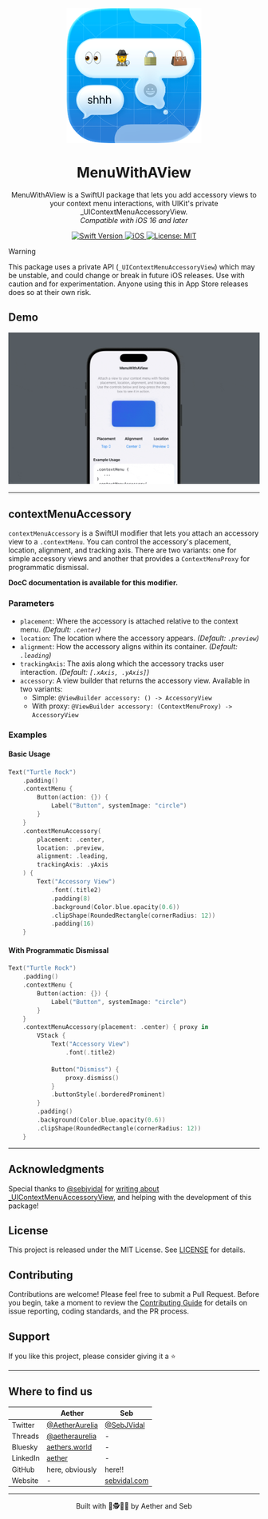 <div align="center">
  <img width="270" height="270" src="/assets/icon.png" alt="MenuWithAView Logo">
  <h1><b>MenuWithAView</b></h1>
  <p>
    MenuWithAView is a SwiftUI package that lets you add accessory views to your context menu interactions, with UIKit's private _UIContextMenuAccessoryView.
    <br>
    <i>Compatible with iOS 16 and later</i>
  </p>
</div>

<div align="center">
  <a href="https://swift.org">
<!--     <img src="https://img.shields.io/badge/Swift-6.0%20%7C%206-orange.svg" alt="Swift Version"> -->
    <img src="https://img.shields.io/badge/Swift-6.0-orange.svg" alt="Swift Version">
  </a>
  <a href="https://www.apple.com/ios/">
     <img src="https://img.shields.io/badge/iOS-16%2B-blue.svg" alt="iOS">
  </a>
  <a href="LICENSE">
    <img src="https://img.shields.io/badge/License-MIT-green.svg" alt="License: MIT">
  </a>
</div>


> [!WARNING]
> This package uses a private API (`_UIContextMenuAccessoryView`) which may be unstable, and could change or break in future iOS releases. Use with caution and for experimentation. Anyone using this in App Store releases does so at their own risk.

## **Demo**

![Example](/assets/example1.gif)

---

## contextMenuAccessory

`contextMenuAccessory` is a SwiftUI modifier that lets you attach an accessory view to a `.contextMenu`. You can control the accessory's placement, location, alignment, and tracking axis. There are two variants: one for simple accessory views and another that provides a `ContextMenuProxy` for programmatic dismissal.

**DocC documentation is available for this modifier.**

### Parameters

- `placement`: Where the accessory is attached relative to the context menu.
  *(Default: `.center`)*
- `location`: The location where the accessory appears.
  *(Default: `.preview`)*
- `alignment`: How the accessory aligns within its container.
  *(Default: `.leading`)*
- `trackingAxis`: The axis along which the accessory tracks user interaction.
  *(Default: `[.xAxis, .yAxis]`)*
- `accessory`: A view builder that returns the accessory view. Available in two variants:
  - Simple: `@ViewBuilder accessory: () -> AccessoryView`
  - With proxy: `@ViewBuilder accessory: (ContextMenuProxy) -> AccessoryView`

### Examples

#### Basic Usage

```swift
Text("Turtle Rock")
    .padding()
    .contextMenu {
        Button(action: {}) {
            Label("Button", systemImage: "circle")
        }
    }
    .contextMenuAccessory(
        placement: .center,
        location: .preview,
        alignment: .leading,
        trackingAxis: .yAxis
    ) {
        Text("Accessory View")
            .font(.title2)
            .padding(8)
            .background(Color.blue.opacity(0.6))
            .clipShape(RoundedRectangle(cornerRadius: 12))
            .padding(16)
    }
```

#### With Programmatic Dismissal

```swift
Text("Turtle Rock")
    .padding()
    .contextMenu {
        Button(action: {}) {
            Label("Button", systemImage: "circle")
        }
    }
    .contextMenuAccessory(placement: .center) { proxy in
        VStack {
            Text("Accessory View")
                .font(.title2)

            Button("Dismiss") {
                proxy.dismiss()
            }
            .buttonStyle(.borderedProminent)
        }
        .padding()
        .background(Color.blue.opacity(0.6))
        .clipShape(RoundedRectangle(cornerRadius: 12))
    }
```

---

## **Acknowledgments**

Special thanks to [@sebjvidal](https://github.com/sebjvidal) for [writing about  _UIContextMenuAccessoryView](https://sebvidal.com/blog/accessorise-your-context-menu-interactions/), and helping with the development of this package!

## License

This project is released under the MIT License. See [LICENSE](LICENSE.md) for details.

## Contributing

Contributions are welcome! Please feel free to submit a Pull Request. Before you begin, take a moment to review the [Contributing Guide](CONTRIBUTING.md) for details on issue reporting, coding standards, and the PR process.

## Support

If you like this project, please consider giving it a ⭐️

---

## Where to find us

|         | Aether | Seb |
|---------|----------------|------------------|
| Twitter | [@AetherAurelia](https://x.com/AetherAurelia) |  [@SebJVidal](https://x.com/SebJVidal) |
| Threads | [@aetheraurelia](https://www.threads.net/@aetheraurelia) | - |
| Bluesky | [aethers.world](https://bsky.app/profile/aethers.world) | - |
| LinkedIn| [aether](https://www.linkedin.com/in/willjones24) | - |
| GitHub  | here, obviously | here!! |
| Website | - | [sebvidal.com](https://sebvidal.com/) |


---

<p align="center">Built with 🍏🕵️🤝👜 by Aether and Seb</p>
